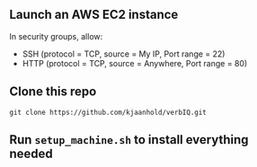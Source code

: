 ## Launch an AWS EC2 instance

In security groups, allow:

* SSH (protocol = TCP, source = My IP, Port range = 22)
* HTTP (protocol = TCP, source = Anywhere, Port range = 80)

## Clone this repo

`git clone https://github.com/kjaanhold/verbIQ.git`

## Run `setup_machine.sh` to install everything needed

